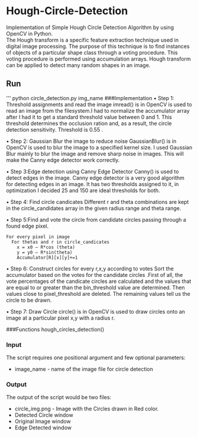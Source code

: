 # Hough-Circle-Detection
Implementation of Simple Hough Circle Detection Algorithm by using OpenCV in Python.\
The Hough transform is a specific feature extraction technique used in digital image processing. The purpose of this technique is to find instances of objects of a particular shape class through a voting procedure. This voting procedure is performed using accumulation arrays. Hough transform can be applied to detect many random shapes in an image.
## Run
''' python circle_detection.py img_name 
###Implementation
• Step 1: Threshold assignments and read the image
imread() is in OpenCV is used to read an image from the filesystem.I had to normalize the
accumulator array after I had it to get a standard threshold value between 0 and 1. This
threshold determines the occlusion ration and, as a result, the circle detection sensitivity.
Threshold is 0.55 .

• Step 2: Gaussian Blur the image to reduce noise
GaussianBlur() is in OpenCV is used to blur the image to a specified kernel size. I used
Gaussian Blur mainly to blur the image and remove sharp noise in images. This will make
the Canny edge detector work correctly.

• Step 3:Edge detection using Canny Edge Detector
Canny() is used to detect edges in the image. Canny edge detector is a very good algorithm
for detecting edges in an image. It has two thresholds assigned to it, in optimization I
decided 25 and 150 are ideal thresholds for both.

• Step 4: Find circle candicates
Different r and theta combinations are kept in the circle_candidates array in the given
radius range and theta range.

• Step 5:Find and vote the circle from candidate circles passing through a found edge pixel.


    For every pixel in image
      For thetas and r in circle_candicates
        x = x0 – R*cos (theta)
        y = y0 – R*sin(theta)
        Accumulator[R][x][y]+=1


• Step 6: Construct circles for every r,x,y according to votes
Sort the accumulator based on the votes for the candidate circles .First of all, the vote
percentages of the candicate circles are calculated and the values that are equal to or greater
than the bin_threshold value are determined. Then values close to pixel_threshold are
deleted. The remaining values tell us the circle to be drawn.

• Step 7: Draw Circle
circle() is in OpenCV is used to draw circles onto an image at a particular pixel x,y with a
radius r.

###Functions
hough_circles_detection()

### Input
The script requires one positional argument and few optional parameters:
* image_name - name of the image file for circle detection
### Output
The output of the script would be two files:
* circle_img.png - Image with the Circles drawn in Red color.
* Detected Circle window
* Original Image window
* Edge Detected window
